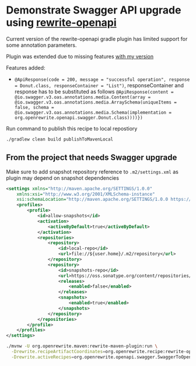 # Demonstrate Swagger API upgrade using [rewrite-openapi](https://github.com/openrewrite/rewrite-openapi)

Current version of the rewrite-openapi gradle plugin has limited support for some annotation parameters.

Plugin was extended due to missing features [with my version](https://github.com/poprygun/rewrite-openapi)

Features added:

- `@ApiResponse(code = 200, message = "successful operation", response = Donut.class, responseContainer = "List")`, responseContainer
and response has to be substituted as follows `@ApiResponse(content = @io.swagger.v3.oas.annotations.media.Content(array = @io.swagger.v3.oas.annotations.media.ArraySchema(uniqueItems = false, schema = @io.swagger.v3.oas.annotations.media.Schema(implementation = org.openrewrite.openapi.swagger.Donut.class))))})`


Run command to publish this recipe to local repostiory

```bash
./gradlew clean build publishToMavenLocal
```

## From the project that needs Swagger upgrade

Make sure to add snapshot repository reference to `.m2/settings.xml` as plugin may depend on snapshot dependencies

```xml
<settings xmlns="http://maven.apache.org/SETTINGS/1.0.0"
    xmlns:xsi="http://www.w3.org/2001/XMLSchema-instance"
    xsi:schemaLocation="http://maven.apache.org/SETTINGS/1.0.0 https://maven.apache.org/xsd/settings-1.0.0.xsd">
    <profiles>
        <profile>
            <id>allow-snapshots</id>
            <activation>
                <activeByDefault>true</activeByDefault>
            </activation>
            <repositories>
                <repository>
                    <id>local-repo</id>
                    <url>file://${user.home}/.m2/repository</url>
                </repository>
                <repository>
                    <id>snapshots-repo</id>
                    <url>https://oss.sonatype.org/content/repositories/snapshots</url>
                    <releases>
                        <enabled>false</enabled>
                    </releases>
                    <snapshots>
                        <enabled>true</enabled>
                    </snapshots>
                </repository>
            </repositories>
        </profile>
    </profiles>
</settings>
```

```bash
./mvnw -U org.openrewrite.maven:rewrite-maven-plugin:run \
  -Drewrite.recipeArtifactCoordinates=org.openrewrite.recipe:rewrite-openapi:0.1.0-SNAPSHOT \
  -Drewrite.activeRecipes=org.openrewrite.openapi.swagger.SwaggerToOpenAPI
```
